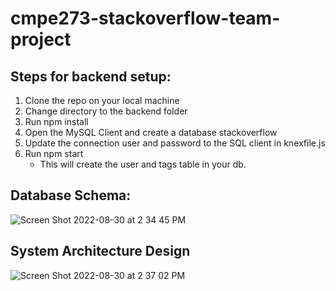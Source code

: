 # cmpe273-stackoverflow-team-project

## Steps for backend setup:    

1. Clone the repo on your local machine
2. Change directory to the backend folder
3. Run npm install
4. Open the MySQL Client and create a database stackoverflow
5. Update the connection user and password to the SQL client in knexfile.js
6. Run npm start
    - This will create the user and tags table in your db.

## Database Schema:    

![Screen Shot 2022-08-30 at 2 34 45 PM](https://user-images.githubusercontent.com/26499781/187547724-59f3f94a-a2f0-4072-a824-a486bfdecff9.png)

## System Architecture Design

![Screen Shot 2022-08-30 at 2 37 02 PM](https://user-images.githubusercontent.com/26499781/187547968-4eb356d0-a115-436c-b184-659304756eda.png)
